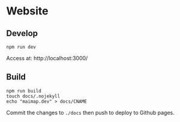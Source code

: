 # Website

## Develop
```
npm run dev
```

Access at: http://localhost:3000/

## Build
```
npm run build
touch docs/.nojekyll
echo "maimap.dev" > docs/CNAME
```

Commit the changes to `./docs` then push to deploy to Github pages.
